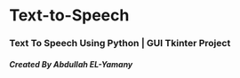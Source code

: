 # Text-to-Speech
### Text To Speech Using Python | GUI Tkinter Project

##### Created By *Abdullah EL-Yamany*

